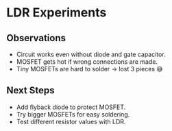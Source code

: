 # LDR Experiments

## Observations
- Circuit works even without diode and gate capacitor.
- MOSFET gets hot if wrong connections are made.
- Tiny MOSFETs are hard to solder → lost 3 pieces 😅

## Next Steps
- Add flyback diode to protect MOSFET.
- Try bigger MOSFETs for easy soldering.
- Test different resistor values with LDR.
